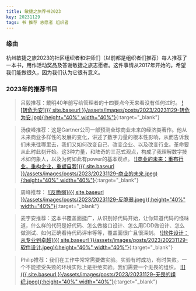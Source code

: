 ```yaml
---
title: 敏捷之旅荐书2023
key: 20231129
tags: 书 推荐 志愿者 组织者
---
```


### 缘由

杭州敏捷之旅2023的社区组织者和讲师们（以前都是组织者们推荐）每人推荐了一本书，用作活动奖品及答谢敏捷之旅志愿者。这件事情从2017年开始的。希望我们能做很久，因为我们认为它很有意义。

### 2023年的推荐书目

<!--more-->
> 吕毅推荐：戴明40年前写给管理者的十四要点今天来看没有任何过时。
[![转危为安]({{ site.baseurl }}/assets/images/posts/2023/20231129-转危为安.jpg){:height="40%" width="40%"}](https://book.douban.com/subject/26775006/){:target="_blank"}

> 汤俊峰推荐：这是Gartner公司一部预测全球商业未来的经济类著作。他从未来商业多样性的发展的变化，讲述了数字力量的根本性影响，从而告诉我们未来往哪里去，我们又如何改变自己、改变企业、以及改变行业。革命要从此时此刻开始。这3种力量，和陆奇的三范式观点，构成了我理解数字技术如何象人，以及为何如此有power的基本观点。
[![商业的未来：重布行业，重构企业，重塑自我]({{ site.baseurl }}/assets/images/posts/2023/20231129-商业的未来.jpeg){:height="40%" width="40%"}](https://book.douban.com/subject/27094928/){:target="_blank"}

> 周峰推荐：
[![反脆弱]({{ site.baseurl }}/assets/images/posts/2023/20231129-反脆弱.jpeg){:height="40%" width="40%"}](https://book.douban.com/subject/25782902/){:target="_blank"}

> 麦宇安推荐：这本书覆盖面挺广，从识别好代码开始，让你知道代码的怪味道，什么样的代码是好代码、怎么做接口设计、怎么用DDD做设计、怎么做测试、如何正确看待代码评审等等，覆盖面很广且很深刻。
[![软件设计：从专业到卓越]({{ site.baseurl }}/assets/images/posts/2023/20231129-软件设计.jpeg){:height="40%" width="40%"}](https://book.douban.com/subject/35966115/){:target="_blank"}

> Philip推荐：我们在工作中常常需要做实验。实验有时成功，有时失败。一个不能接受失败的环境实际上是拒绝实验。我们需要一个无畏的组织。
[![]({{ site.baseurl }}/assets/images/posts/2023/20231129-无畏的组织.jpeg){:height="40%" width="40%"}](https://book.douban.com/subject/35249207/){:target="_blank"}